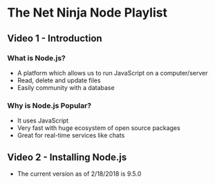# The Net Ninja Node Playlist

## Video 1 - Introduction

### What is Node.js?

* A platform which allows us to run JavaScript on a computer/server
* Read, delete and update files
* Easily community with a database

### Why is Node.js Popular?
* It uses JavaScript
* Very fast with huge ecosystem of open source packages
* Great for real-time services like chats

## Video 2 - Installing Node.js

* The current version as of 2/18/2018 is 9.5.0
<!--stackedit_data:
eyJoaXN0b3J5IjpbMTUxNzY1MDcxNl19
-->